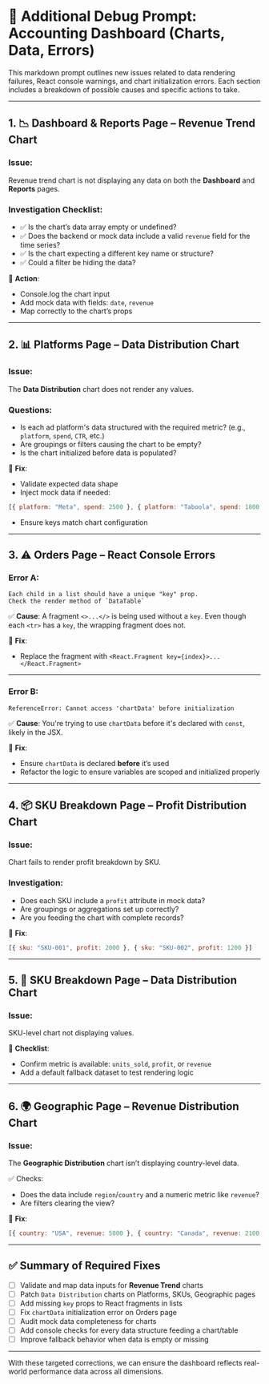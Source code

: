 
# 🐞 Additional Debug Prompt: Accounting Dashboard (Charts, Data, Errors)

This markdown prompt outlines new issues related to data rendering failures, React console warnings, and chart initialization errors. Each section includes a breakdown of possible causes and specific actions to take.

---

## 1. 📉 Dashboard & Reports Page – Revenue Trend Chart

### Issue:
Revenue trend chart is not displaying any data on both the **Dashboard** and **Reports** pages.

### Investigation Checklist:
- ✅ Is the chart’s data array empty or undefined?
- ✅ Does the backend or mock data include a valid `revenue` field for the time series?
- ✅ Is the chart expecting a different key name or structure?
- ✅ Could a filter be hiding the data?

🔧 **Action**:
- Console.log the chart input
- Add mock data with fields: `date`, `revenue`
- Map correctly to the chart’s props

---

## 2. 📊 Platforms Page – Data Distribution Chart

### Issue:
The **Data Distribution** chart does not render any values.

### Questions:
- Is each ad platform's data structured with the required metric? (e.g., `platform`, `spend`, `CTR`, etc.)
- Are groupings or filters causing the chart to be empty?
- Is the chart initialized before data is populated?

🔧 **Fix**:
- Validate expected data shape
- Inject mock data if needed:
```js
[{ platform: "Meta", spend: 2500 }, { platform: "Taboola", spend: 1800 }]
```
- Ensure keys match chart configuration

---

## 3. ⚠️ Orders Page – React Console Errors

### Error A:
```
Each child in a list should have a unique "key" prop.
Check the render method of `DataTable`
```

✅ **Cause**: A fragment `<>...</>` is being used without a `key`. Even though each `<tr>` has a `key`, the wrapping fragment does not.

🔧 **Fix**:
- Replace the fragment with `<React.Fragment key={index}>...</React.Fragment>`

---

### Error B:
```
ReferenceError: Cannot access 'chartData' before initialization
```

✅ **Cause**: You're trying to use `chartData` before it's declared with `const`, likely in the JSX.

🔧 **Fix**:
- Ensure `chartData` is declared **before** it’s used
- Refactor the logic to ensure variables are scoped and initialized properly

---

## 4. 📦 SKU Breakdown Page – Profit Distribution Chart

### Issue:
Chart fails to render profit breakdown by SKU.

### Investigation:
- Does each SKU include a `profit` attribute in mock data?
- Are groupings or aggregations set up correctly?
- Are you feeding the chart with complete records?

🔧 **Fix**:
```js
[{ sku: "SKU-001", profit: 2000 }, { sku: "SKU-002", profit: 1200 }]
```

---

## 5. 🧾 SKU Breakdown Page – Data Distribution Chart

### Issue:
SKU-level chart not displaying values.

🔧 **Checklist**:
- Confirm metric is available: `units_sold`, `profit`, or `revenue`
- Add a default fallback dataset to test rendering logic

---

## 6. 🌍 Geographic Page – Revenue Distribution Chart

### Issue:
The **Geographic Distribution** chart isn’t displaying country-level data.

✅ Checks:
- Does the data include `region`/`country` and a numeric metric like `revenue`?
- Are filters clearing the view?

🔧 **Fix**:
```js
[{ country: "USA", revenue: 5000 }, { country: "Canada", revenue: 2100 }]
```

---

## ✅ Summary of Required Fixes

- [ ] Validate and map data inputs for **Revenue Trend** charts
- [ ] Patch `Data Distribution` charts on Platforms, SKUs, Geographic pages
- [ ] Add missing `key` props to React fragments in lists
- [ ] Fix `chartData` initialization error on Orders page
- [ ] Audit mock data completeness for charts
- [ ] Add console checks for every data structure feeding a chart/table
- [ ] Improve fallback behavior when data is empty or missing

---

With these targeted corrections, we can ensure the dashboard reflects real-world performance data across all dimensions.

